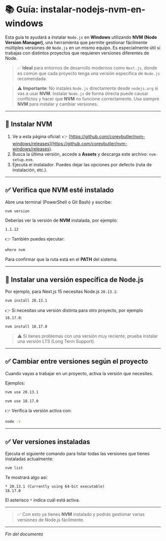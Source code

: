 # 📚 Guía: instalar-nodejs-nvm-en-windows

Esta guía te ayudará a instalar `Node.js` en **Windows** utilizando **NVM (Node Version Manager)**, una herramienta que permite gestionar fácilmente múltiples versiones de `Node.js` en un mismo equipo. Es especialmente útil si trabajas con distintos proyectos que requieren versiones diferentes de Node.

> ✅ **Ideal** para entornos de desarrollo modernos como `Next.js`, donde es común que cada proyecto tenga una versión específica de `Node.js` recomendada.

> ⚠️ **Importante**: No instales `Node.js` directamente desde `nodejs.org` si vas a usar **NVM**. Instalar `Node.js` de forma directa puede causar conflictos y hacer que **NVM** no funcione correctamente. Usa siempre **NVM** para instalar y cambiar versiones.

---

## 🧰 Instalar NVM

1. Ve a esta página oficial: 👉 [https://github.com/coreybutler/nvm-windows/releases](https://github.com/coreybutler/nvm-windows/releases).
2. Busca la última versión, accede a **Assets** y descarga este archivo: `nvm-setup.exe`.
3. Ejecuta el instalador. Puedes dejar las opciones por defecto (ruta de instalación, etc.).

---

## ✅ Verifica que NVM esté instalado
Abre una terminal (PowerShell o Git Bash) y escribe:

```bash
nvm version
```

Deberías ver la versión de **NVM** instalada, por ejemplo:

```plaintext
1.1.12
```

👉 También puedes ejecutar:

```bash
where nvm
```

Para confirmar que la ruta está en el **PATH** del sistema.

---

## 🧰 Instalar una versión específica de Node.js

Por ejemplo, para Next.js 15 necesitas Node.js `20.13.1`:

```bash
nvm install 20.13.1
```

👉 Si necesitas una versión distinta para otro proyecto, por ejemplo `18.17.0`:

```bash
nvm install 18.17.0
```

> ⚠️ Si tienes problemas con una versión muy reciente, prueba instalar una versión LTS (Long Term Support).

---

## ✅ Cambiar entre versiones según el proyecto

Cuando vayas a trabajar en un proyecto, activa la versión que necesites.

Ejemplos:

```bash
nvm use 20.13.1
```

```bash
nvm use 18.17.0
```

👉 Verifica la versión activa con:

```bash
node -v
```

---

## ✅ Ver versiones instaladas

Ejecuta el siguiente comando para listar todas las versiones que tienes instaladas actualmente:

```bash
nvm list
```

Te mostrará algo así:

```plaintext
* 20.13.1 (Currently using 64-bit executable)
18.17.0
```

El asterisco `*` indica cuál está activa.

---

> ✅ Con esto ya tienes **NVM** instalado y podrás gestionar varias versiones de Node.js fácilmente.

---

*Fin del documento*